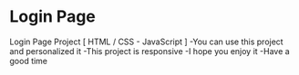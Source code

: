 # Login Page
Login Page Project [ HTML / CSS - JavaScript ]
-You can use this project and personalized it
-This project is responsive
-I hope you enjoy it
-Have a good time
